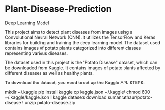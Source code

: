 # Plant-Disease-Prediction
Deep Learning Model

This project aims to detect plant diseases from images using a Convolutional Neural Network (CNN). It utilizes the TensorFlow and Keras libraries for building and training the deep learning model. The dataset used contains images of potato plants categorized into different classes representing various diseases.

The dataset used in this project is the "Potato Disease" dataset, which can be downloaded from Kaggle. It contains images of potato plants affected by different diseases as well as healthy plants.

To download the dataset, you need to set up the Kaggle API.
STEPS:

mkdir ~/.kaggle
pip install kaggle
cp kaggle.json ~/.kaggle/
chmod 600 ~/.kaggle/kaggle.json
! kaggle datasets download sumanrathaur/potato-disease
! unzip potato-disease.zip
